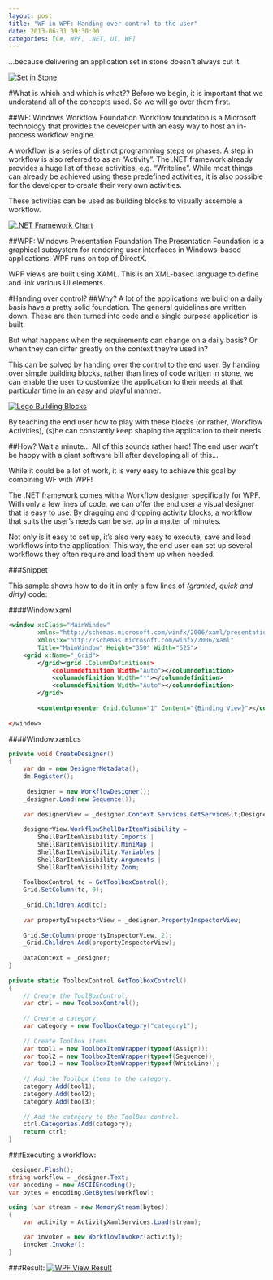 ```yaml
---
layout: post
title: "WF in WPF: Handing over control to the user"
date: 2013-06-31 09:30:00
categories: [C#, WPF, .NET, UI, WF]
---
```


...because delivering an application set in stone doesn't always cut it.

[![Set in Stone](//cdn.thuriot.be/images/WFinWPF/Stone.jpg)](//cdn.thuriot.be/images/WFinWPF/Stone.jpg)

#What is which and which is what??
Before we begin, it is important that we understand all of the concepts used. So we will go over them first.

##WF: Windows Workflow Foundation
Workflow foundation is a Microsoft technology that provides the developer with an easy way to host an in-process workflow engine.

A workflow is a series of distinct programming steps or phases. A step in workflow is also referred to as an “Activity”. The .NET framework already provides a huge list of these activities, e.g. “Writeline”. While most things can already be achieved using these predefined activities, it is also possible for the developer to create their very own activities.

These activities can be used as building blocks to visually assemble a workflow.

[![.NET Framework Chart](//cdn.thuriot.be/images/WFinWPF/Chart.jpg)](//cdn.thuriot.be/images/WFinWPF/Chart.jpg)

##WPF: Windows Presentation Foundation
The Presentation Foundation is a graphical subsystem for rendering user interfaces in Windows-based applications. WPF runs on top of DirectX.

WPF views are built using XAML. This is an XML-based language to define and link various UI elements.


#Handing over control?
##Why?
A lot of the applications we build on a daily basis have a pretty solid foundation. The general guidelines are written down. These are then turned into code and a single purpose application is built.

But what happens when the requirements can change on a daily basis? Or when they can differ greatly on the context they’re used in?

This can be solved by handing over the control to the end user. By handing over simple building blocks, rather than lines of code written in stone, we can enable the user to customize the application to their needs at that particular time in an easy and playful manner.

[![Lego Building Blocks](//cdn.thuriot.be/images/WFinWPF/Lego.jpg)](//cdn.thuriot.be/images/WFinWPF/Lego.jpg)

By teaching the end user how to play with these blocks (or rather, Workflow Activities), (s)he can constantly keep shaping the application to their needs.

##How?
Wait a minute... All of this sounds rather hard! The end user won’t be happy with a giant software bill after developing all of this...

While it could be a lot of work, it is very easy to achieve this goal by combining WF with WPF!

The .NET framework comes with a Workflow designer specifically for WPF. With only a few lines of code, we can offer the end user a visual designer that is easy to use. By dragging and dropping activity blocks, a workflow that suits the user’s needs can be set up in a matter of minutes.

Not only is it easy to set up, it’s also very easy to execute, save and load workflows into the application! This way, the end user can set up several workflows they often require and load them up when needed.

###Snippet

This sample shows how to do it in only a few lines of *(granted, quick and dirty)* code:

####Window.xaml

```xml
<window x:Class="MainWindow"
        xmlns="http://schemas.microsoft.com/winfx/2006/xaml/presentation"
        xmlns:x="http://schemas.microsoft.com/winfx/2006/xaml"
        Title="MainWindow" Height="350" Width="525">
    <grid x:Name="_Grid">
        </grid><grid .ColumnDefinitions>
            <columndefinition Width="Auto"></columndefinition>
            <columndefinition Width="*"></columndefinition>
            <columndefinition Width="Auto"></columndefinition>
        </grid>
        
        <contentpresenter Grid.Column="1" Content="{Binding View}"></contentpresenter>
    
</window>

```


####Window.xaml.cs

```csharp
private void CreateDesigner()
{
    var dm = new DesignerMetadata();
    dm.Register();
 
    _designer = new WorkflowDesigner();
    _designer.Load(new Sequence());
 
    var designerView = _designer.Context.Services.GetService&lt;DesignerView&gt;();
 
    designerView.WorkflowShellBarItemVisibility =
        ShellBarItemVisibility.Imports |
        ShellBarItemVisibility.MiniMap |
        ShellBarItemVisibility.Variables |
        ShellBarItemVisibility.Arguments |
        ShellBarItemVisibility.Zoom;
 
    ToolboxControl tc = GetToolboxControl();
    Grid.SetColumn(tc, 0);
 
    _Grid.Children.Add(tc);
 
    var propertyInspectorView = _designer.PropertyInspectorView;
 
    Grid.SetColumn(propertyInspectorView, 2);
    _Grid.Children.Add(propertyInspectorView);
    
    DataContext = _designer;
}
 
private static ToolboxControl GetToolboxControl()
{
    // Create the ToolBoxControl.
    var ctrl = new ToolboxControl();
 
    // Create a category.
    var category = new ToolboxCategory("category1");
 
    // Create Toolbox items.
    var tool1 = new ToolboxItemWrapper(typeof(Assign));
    var tool2 = new ToolboxItemWrapper(typeof(Sequence));
    var tool3 = new ToolboxItemWrapper(typeof(WriteLine));
 
    // Add the Toolbox items to the category.
    category.Add(tool1);
    category.Add(tool2);
    category.Add(tool3);
 
    // Add the category to the ToolBox control.
    ctrl.Categories.Add(category);
    return ctrl;
}
```


###Executing a workflow:

```csharp
_designer.Flush();
string workflow = _designer.Text;
var encoding = new ASCIIEncoding();
var bytes = encoding.GetBytes(workflow);

using (var stream = new MemoryStream(bytes))
{
    var activity = ActivityXamlServices.Load(stream);

    var invoker = new WorkflowInvoker(activity);
    invoker.Invoke();
}
```


###Result:
[![WPF View Result](//cdn.thuriot.be/images/WFinWPF/Result.png)](//cdn.thuriot.be/images/WFinWPF/Result.png)
